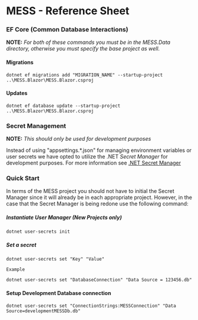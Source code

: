 # MESS - Reference Sheet

### EF Core (Common Database Interactions)
**NOTE:** *For both of these commands you must be in the MESS.Data directory, otherwise you must specify the base project as well.*
#### Migrations
```shell
dotnet ef migrations add "MIGRATION_NAME" --startup-project ..\MESS.Blazor\MESS.Blazor.csproj
```

#### Updates
```shell
dotnet ef database update --startup-project ..\MESS.Blazor\MESS.Blazor.csproj
```


### Secret Management 
**NOTE:** *This should only be used for development purposes*

Instead of using "appsettings.*.json" for managing environment variables or user secrets
we have opted to utilize the .NET *Secret Manager* for development purposes.
For more information see [.NET Secret Manager](https://learn.microsoft.com/en-us/aspnet/core/security/app-secrets?view=aspnetcore-9.0&tabs=linux)

### Quick Start
In terms of the MESS project you should not have to initial the Secret Manager since it will
already be in each appropriate project. However, in the case that the Secret Manager is being
redone use the following command:


##### Instantiate User Manager (New Projects only)
```shell
dotnet user-secrets init
```

##### Set a secret
```shell
dotnet user-secrets set "Key" "Value"

Example

dotnet user-secrets set "DatabaseConnection" "Data Source = 123456.db"

```

#### Setup Development Database connection
```shell
dotnet user-secrets set "ConnectionStrings:MESSConnection" "Data Source=developmentMESSDb.db"
```